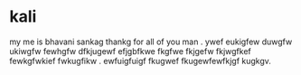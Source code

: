 # kali
my me is bhavani sankag 
thankg for all of  you man .
ywef eukigfew duwgfw ukiwgfw fewhgfw dfkjugewf efjgbfkwe fkgfwe fkjgefw fkjwgfkef fewkgfwkief fwkugfikw .
ewfuigfuigf fkugwef fkugewfewfkjgf kugkgv.

